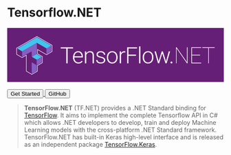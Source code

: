 # Tensorflow.NET

![logo](_images/tf.net.logo.png)

<div class="text-center">
    <!-- [GetStarted](essentials/introduction) -->
    <a href="#/essentials/introduction">
        <button class="btn btn-lg btn-primary">Get Started</button>
    </a>
    <a href="https://github.com/SciSharp/TensorFlow.NET">
        <button class="btn btn-lg btn-light">GitHub</button>
    </a>
</div>

> **TensorFlow.NET** (TF.NET) provides a .NET Standard binding for [TensorFlow](https://www.tensorflow.org/). It aims to implement the complete Tensorflow API in C# which allows .NET developers to develop, train and deploy Machine Learning models with the cross-platform .NET Standard framework. TensorFlow.NET has built-in Keras high-level interface and is released as an independent package [TensorFlow.Keras](https://www.nuget.org/packages/TensorFlow.Keras/).
